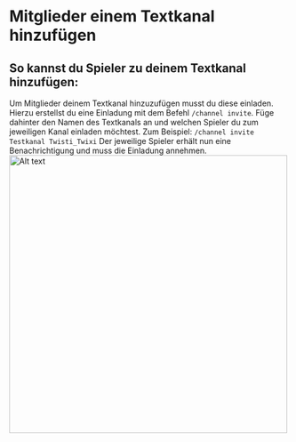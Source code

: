 # Mitglieder einem Textkanal hinzufügen

## So kannst du Spieler zu deinem Textkanal hinzufügen:

<deflist>
<def title="Mitglieder hinzufügen">
Um Mitglieder deinem Textkanal hinzuzufügen musst du diese einladen.
Hierzu erstellst du eine Einladung mit dem Befehl <code>/channel invite</code>.
Füge dahinter den Namen des Textkanals an und welchen Spieler du zum jeweiligen Kanal einladen möchtest.
<tip>
Zum Beispiel: <code>/channel invite Testkanal Twisti_Twixi</code>
</tip>
Der jeweilige Spieler erhält nun eine Benachrichtigung und muss die Einladung annehmen.
<img src="channel-invite.png" alt="Alt text" width="500"/>
</def>
</deflist>